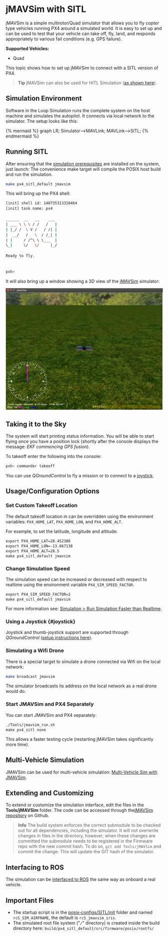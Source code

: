 # jMAVSim with SITL

jMAVSim is a simple multirotor/Quad simulator that allows you to fly *copter* type vehicles running PX4 around a simulated world. It is easy to set up and can be used to test that your vehicle can take off, fly, land, and responds appropriately to various fail conditions (e.g. GPS failure).

<strong>Supported Vehicles:</strong>

* Quad

This topic shows how to set up jMAVSim to connect with a SITL version of PX4. 

> **Tip** jMAVSim can also be used for HITL Simulation ([as shown here](../simulation/hitl.md#using-jmavsim-quadrotor)).


## Simulation Environment

Software in the Loop Simulation runs the complete system on the host machine and simulates the autopilot. It connects via local network to the simulator. The setup looks like this:

{% mermaid %}
graph LR;
  Simulator-->MAVLink;
  MAVLink-->SITL;
{% endmermaid %}

## Running SITL

After ensuring that the [simulation prerequisites](../setup/dev_env.md) are installed on the system, just launch: The convenience make target will compile the POSIX host build and run the simulation.

```sh
make px4_sitl_default jmavsim
```

This will bring up the PX4 shell:

```sh
[init] shell id: 140735313310464
[init] task name: px4

______  __   __    ___ 
| ___ \ \ \ / /   /   |
| |_/ /  \ V /   / /| |
|  __/   /   \  / /_| |
| |     / /^\ \ \___  |
\_|     \/   \/     |_/

Ready to fly.


pxh>
```


It will also bring up a window showing a 3D view of the [jMAVSim](https://github.com/PX4/jMAVSim) simulator:

![jMAVSim 3d View](../../assets/simulation/jmavsim.jpg)


## Taking it to the Sky

The system will start printing status information. You will be able to start flying once you have a position lock (shortly after the console displays the message: *EKF commencing GPS fusion*).

To takeoff enter the following into the console:

```sh
pxh> commander takeoff
```

You can use *QGroundControl* to fly a mission or to connect to a [joystick](#joystick).

## Usage/Configuration Options

### Set Custom Takeoff Location

The default takeoff location in can be overridden using the environment variables: `PX4_HOME_LAT`, `PX4_HOME_LON`, and `PX4_HOME_ALT`.

For example, to set the latitude, longitude and altitude:
```
export PX4_HOME_LAT=28.452386
export PX4_HOME_LON=-13.867138
export PX4_HOME_ALT=28.5
make px4_sitl_default jmavsim
```

### Change Simulation Speed

The simulation speed can be increased or decreased with respect to realtime using the environment variable `PX4_SIM_SPEED_FACTOR`.

```
export PX4_SIM_SPEED_FACTOR=2
make px4_sitl_default jmavsim
```

For more information see: [Simulation > Run Simulation Faster than Realtime](../simulation/README.md#simulation_speed).

### Using a Joystick {#joystick}

Joystick and thumb-joystick support are supported through *QGroundControl* ([setup instructions here](../simulation/README.md#joystickgamepad-integration)).


### Simulating a Wifi Drone

There is a special target to simulate a drone connected via Wifi on the local network:

```sh
make broadcast jmavsim
```

The simulator broadcasts its address on the local network as a real drone would do.

### Start JMAVSim and PX4 Separately

You can start JMAVSim and PX4 separately:

```
./Tools/jmavsim_run.sh
make px4_sitl none
```

This allows a faster testing cycle (restarting jMAVSim takes significantly more time).

## Multi-Vehicle Simulation

JMAVSim can be used for multi-vehicle simulation: [Multi-Vehicle Sim with JMAVSim](../simulation/multi_vehicle_jmavsim.md).

## Extending and Customizing

To extend or customize the simulation interface, edit the files in the **Tools/jMAVSim** folder. The code can be accessed through the[jMAVSim repository](https://github.com/px4/jMAVSim) on Github.

> **Info** The build system enforces the correct submodule to be checked out for all dependencies, including the simulator. It will not overwrite changes in files in the directory, however, when these changes are committed the submodule needs to be registered in the Firmware repo with the new commit hash. To do so, `git add Tools/jMAVSim` and commit the change. This will update the GIT hash of the simulator.

## Interfacing to ROS

The simulation can be [interfaced to ROS](../simulation/ros_interface.md) the same way as onboard a real vehicle.

## Important Files

* The startup script is in the [posix-configs/SITL/init](https://github.com/PX4/Firmware/tree/master/posix-configs/SITL/init) folder and named `rcS_SIM_AIRFRAME`, the default is `rcS_jmavsim_iris`.
* The simulated root file system ("`/`" directory) is created inside the build directory here: `build/px4_sitl_default/src/firmware/posix/rootfs/`
